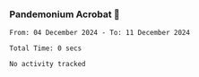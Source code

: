 ### Pandemonium Acrobat 🤸

<!--START_SECTION:waka-->

```all_time
From: 04 December 2024 - To: 11 December 2024

Total Time: 0 secs

No activity tracked
```

<!--END_SECTION:waka-->
